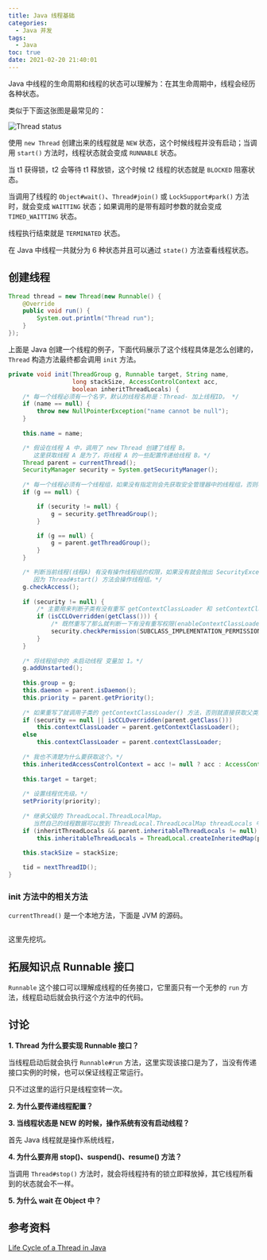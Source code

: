 ```yaml
---
title: Java 线程基础
categories:
  - Java 并发
tags:
  - Java
toc: true
date: 2021-02-20 21:40:01
---
```


Java 中线程的生命周期和线程的状态可以理解为：在其生命周期中，线程会经历各种状态。

类似于下面这张图是最常见的：

![Thread status](./Life_cycle_of_a_Thread_in_Java.jpg)

使用 `new Thread` 创建出来的线程就是 `NEW` 状态，这个时候线程并没有启动；当调用 `start()` 方法时，线程状态就会变成 `RUNNABLE` 状态。

当 t1 获得锁，t2 会等待 t1 释放锁，这个时候 t2 线程的状态就是 `BLOCKED` 阻塞状态。

当调用了线程的 `Object#wait()`、`Thread#join()` 或 `LockSupport#park()` 方法时，就会变成 `WAITTING` 状态；如果调用的是带有超时参数的就会变成 `TIMED_WAITTING` 状态。

线程执行结束就是 `TERMINATED` 状态。

在 Java 中线程一共就分为 6 种状态并且可以通过 `state()` 方法查看线程状态。


## 创建线程

```java
Thread thread = new Thread(new Runnable() {
    @Override
    public void run() {
        System.out.println("Thread run");
    }
});
```

上面是 Java 创建一个线程的例子，下面代码展示了这个线程具体是怎么创建的，`Thread` 构造方法最终都会调用 `init` 方法。

```java
private void init(ThreadGroup g, Runnable target, String name,
                  long stackSize, AccessControlContext acc,
                  boolean inheritThreadLocals) {
    /* 每一个线程必须有一个名字，默认的线程名称是：Thread- 加上线程ID。 */
    if (name == null) {
        throw new NullPointerException("name cannot be null");
    }
    
    this.name = name;

    /* 假设在线程 A 中，调用了 new Thread 创建了线程 B。
       这里获取线程 A 是为了，将线程 A 的一些配置传递给线程 B。*/
    Thread parent = currentThread();
    SecurityManager security = System.getSecurityManager();
    
    /* 每一个线程必须有一个线程组，如果没有指定则会先获取安全管理器中的线程组，否则再回去父级(线程A)线程组。 */
    if (g == null) {

        if (security != null) {
            g = security.getThreadGroup();
        }

        if (g == null) {
            g = parent.getThreadGroup();
        }
    }

    /* 判断当前线程(线程A) 有没有操作线程组的权限，如果没有就会抛出 SecurityException。
       因为 Thread#start() 方法会操作线程组。*/
    g.checkAccess();
    
    if (security != null) {
        /* 主要用来判断子类有没有重写 getContextClassLoader 和 setContextClassLoader 方法，如果重写了则返回 true。*/
        if (isCCLOverridden(getClass())) {
            /* 既然重写了那么就判断一下有没有重写权限(enableContextClassLoaderOverride)，如果没有则抛出 SecurityException。*/
            security.checkPermission(SUBCLASS_IMPLEMENTATION_PERMISSION);
        }
    }
    
    /* 将线程组中的 未启动线程 变量加 1。*/
    g.addUnstarted();
    
    this.group = g;
    this.daemon = parent.isDaemon();
    this.priority = parent.getPriority();
    
    /* 如果重写了就调用子类的 getContextClassLoader() 方法，否则就直接获取父类的 ClassLoader 就可以了。*/
    if (security == null || isCCLOverridden(parent.getClass()))
        this.contextClassLoader = parent.getContextClassLoader();
    else
        this.contextClassLoader = parent.contextClassLoader;
    
    /* 我也不清楚为什么要获取这个。*/
    this.inheritedAccessControlContext = acc != null ? acc : AccessController.getContext();
    
    this.target = target;
    
    /* 设置线程优先级。*/
    setPriority(priority);
    
    /* 继承父级的 ThreadLocal.ThreadLocalMap。
       当然自己的线程数据可以放到 ThreadLocal.ThreadLocalMap threadLocals 中。*/
    if (inheritThreadLocals && parent.inheritableThreadLocals != null)
        this.inheritableThreadLocals = ThreadLocal.createInheritedMap(parent.inheritableThreadLocals);
    
    this.stackSize = stackSize;

    tid = nextThreadID();
}
```

### init 方法中的相关方法

`currentThread()` 是一个本地方法，下面是 JVM 的源码。

```c++

```



这里先挖坑。




























































































## 拓展知识点 Runnable 接口

`Runnable` 这个接口可以理解成线程的任务接口，它里面只有一个无参的 `run` 方法，线程启动后就会执行这个方法中的代码。







































## 讨论

**1. Thread 为什么要实现 Runnable 接口？**

当线程启动后就会执行 `Runnable#run` 方法，这里实现该接口是为了，当没有传递接口实例的时候，也可以保证线程正常运行。

只不过这里的运行只是线程空转一次。



**2. 为什么要传递线程配置？**



**3. 当线程状态是 NEW 的时候，操作系统有没有启动线程？**

首先 Java 线程就是操作系统线程，



**4. 为什么要弃用 stop()、suspend()、resume() 方法？**

当调用 `Thread#stop()` 方法时，就会将线程持有的锁立即释放掉，其它线程所看到的状态就会不一样。



**5. 为什么 wait 在 Object 中？**





## 参考资料

[Life Cycle of a Thread in Java](https://www.baeldung.com/java-thread-lifecycle)


